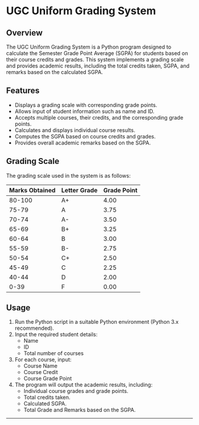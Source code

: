 
# UGC Uniform Grading System

## Overview

The UGC Uniform Grading System is a Python program designed to calculate the Semester Grade Point Average (SGPA) for students based on their course credits and grades. This system implements a grading scale and provides academic results, including the total credits taken, SGPA, and remarks based on the calculated SGPA.

## Features

- Displays a grading scale with corresponding grade points.
- Allows input of student information such as name and ID.
- Accepts multiple courses, their credits, and the corresponding grade points.
- Calculates and displays individual course results.
- Computes the SGPA based on course credits and grades.
- Provides overall academic remarks based on the SGPA.

## Grading Scale

The grading scale used in the system is as follows:

| Marks Obtained | Letter Grade | Grade Point |
|----------------|--------------|-------------|
| 80-100         | A+           | 4.00        |
| 75-79          | A            | 3.75        |
| 70-74          | A-           | 3.50        |
| 65-69          | B+           | 3.25        |
| 60-64          | B            | 3.00        |
| 55-59          | B-           | 2.75        |
| 50-54          | C+           | 2.50        |
| 45-49          | C            | 2.25        |
| 40-44          | D            | 2.00        |
| 0-39           | F            | 0.00        |

## Usage

1. Run the Python script in a suitable Python environment (Python 3.x recommended).
2. Input the required student details:
   - Name
   - ID
   - Total number of courses
3. For each course, input:
   - Course Name
   - Course Credit
   - Course Grade Point
4. The program will output the academic results, including:
   - Individual course grades and grade points.
   - Total credits taken.
   - Calculated SGPA.
   - Total Grade and Remarks based on the SGPA.

---------

